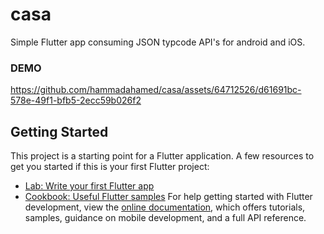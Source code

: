# casa

Simple Flutter app consuming JSON typcode API's for android and iOS.

### DEMO
https://github.com/hammadahamed/casa/assets/64712526/d61691bc-578e-49f1-bfb5-2ecc59b026f2


## Getting Started

This project is a starting point for a Flutter application.
A few resources to get you started if this is your first Flutter project:
- [Lab: Write your first Flutter app](https://docs.flutter.dev/get-started/codelab)
- [Cookbook: Useful Flutter samples](https://docs.flutter.dev/cookbook)
For help getting started with Flutter development, view the
[online documentation](https://docs.flutter.dev/), which offers tutorials,
samples, guidance on mobile development, and a full API reference.
